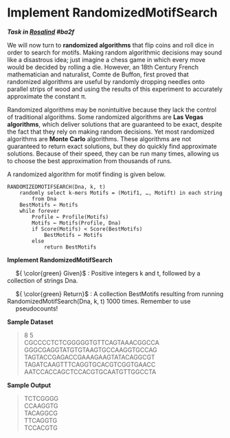 # Implement RandomizedMotifSearch

***Task in [Rosalind](https://rosalind.info/) #ba2f***

We will now turn to **randomized algorithms** that flip coins and roll dice in order to search for motifs. Making random algorithmic decisions may sound like a disastrous idea; just imagine 
a chess game in which every move would be decided by rolling a die. However, an 18th Century French mathematician and naturalist, Comte de Buffon, first proved that randomized algorithms 
are useful by randomly dropping needles onto parallel strips of wood and using the results of this experiment to accurately approximate the constant π.

Randomized algorithms may be nonintuitive because they lack the control of traditional algorithms. Some randomized algorithms are **Las Vegas algorithms**, which deliver solutions that are 
guaranteed to be exact, despite the fact that they rely on making random decisions. Yet most randomized algorithms are **Monte Carlo** algorithms. These algorithms are not guaranteed to 
return exact solutions, but they do quickly find approximate solutions. Because of their speed, they can be run many times, allowing us to choose the best approximation from thousands of runs.

A randomized algorithm for motif finding is given below.

    RANDOMIZEDMOTIFSEARCH(Dna, k, t)
        randomly select k-mers Motifs = (Motif1, …, Motift) in each string
            from Dna
        BestMotifs ← Motifs
        while forever
            Profile ← Profile(Motifs)
            Motifs ← Motifs(Profile, Dna)
            if Score(Motifs) < Score(BestMotifs)
                BestMotifs ← Motifs
            else
                return BestMotifs

**Implement RandomizedMotifSearch**

&nbsp;&nbsp;&nbsp;&nbsp; ${ \color{green} Given}$ : Positive integers k and t, followed by a collection of strings Dna.

&nbsp;&nbsp;&nbsp;&nbsp; ${ \color{green} Return}$ : A collection BestMotifs resulting from running RandomizedMotifSearch(Dna, k, t) 1000 times. Remember to use   
&nbsp;&nbsp;&nbsp;&nbsp; pseudocounts!

**Sample Dataset**

> 8 5    
> CGCCCCTCTCGGGGGTGTTCAGTAAACGGCCA  
> GGGCGAGGTATGTGTAAGTGCCAAGGTGCCAG  
> TAGTACCGAGACCGAAAGAAGTATACAGGCGT  
> TAGATCAAGTTTCAGGTGCACGTCGGTGAACC  
> AATCCACCAGCTCCACGTGCAATGTTGGCCTA

**Sample Output**

>TCTCGGGG  
>CCAAGGTG  
>TACAGGCG  
>TTCAGGTG  
>TCCACGTG  
